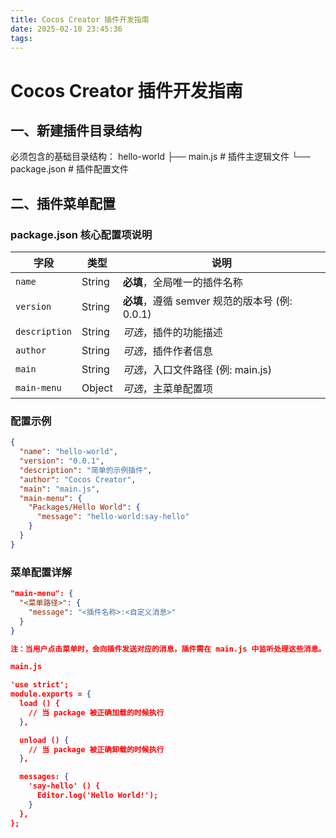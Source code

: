 ```yaml
---
title: Cocos Creator 插件开发指南
date: 2025-02-10 23:45:36
tags:
---
```


# Cocos Creator 插件开发指南

## 一、新建插件目录结构

必须包含的基础目录结构：
hello-world
├── main.js # 插件主逻辑文件
└── package.json # 插件配置文件

## 二、插件菜单配置

### package.json 核心配置项说明

| 字段          | 类型   | 说明                                           |
| ------------- | ------ | ---------------------------------------------- |
| `name`        | String | **必填**，全局唯一的插件名称                   |
| `version`     | String | **必填**，遵循 semver 规范的版本号 (例: 0.0.1) |
| `description` | String | _可选_，插件的功能描述                         |
| `author`      | String | _可选_，插件作者信息                           |
| `main`        | String | _可选_，入口文件路径 (例: main.js)             |
| `main-menu`   | Object | _可选_，主菜单配置项                           |

### 配置示例

```json
{
  "name": "hello-world",
  "version": "0.0.1",
  "description": "简单的示例插件",
  "author": "Cocos Creator",
  "main": "main.js",
  "main-menu": {
    "Packages/Hello World": {
      "message": "hello-world:say-hello"
    }
  }
}
```

### 菜单配置详解

```json
"main-menu": {
  "<菜单路径>": {
    "message": "<插件名称>:<自定义消息>"
  }
}

注：当用户点击菜单时，会向插件发送对应的消息，插件需在 main.js 中监听处理这些消息。

main.js

'use strict';
module.exports = {
  load () {
    // 当 package 被正确加载的时候执行
  },

  unload () {
    // 当 package 被正确卸载的时候执行
  },

  messages: {
    'say-hello' () {
      Editor.log('Hello World!');
    }
  },
};
```
